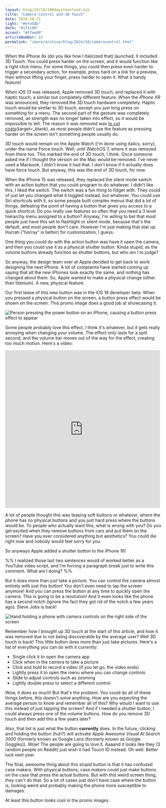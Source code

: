 ```yaml
---
layout: blog/24/10/100daystounload.njk
title: "Camera Control and 3D Touch"
date: 2024-10-21
light: "#efe58b"
dark: "#1f1c00"
accent: "#ffee00"
articleNumber: 15
permalink: "/more/archive/blog/2024/10/cameracontrol.html"
---
```

When the *iPhone 6s* (do you like how I italicized that) launched, it included 3D Touch. You could press harder on the screen, and it would function like a right click menu. For some things, you could then press even harder to trigger a secondary action, for example, press hard on a link for a preview, then without lifting your finger, press harder to open it. What a handy feature!

When *iOS 13* was released, Apple removed 3D touch, and replaced it with haptic touch, a similar but completely different feature. When the *iPhone XR* was announced, they removed the 3D touch hardware completely. Haptic touch would be similar to 3D touch, except you just long press on something for a menu. The second part of the gesture was completely removed, as strength was no longer taken into effect, so it would be impossible to tell. The reason it was removed was [to cut costs](https://www.theverge.com/23885489/apple-ios-17-haptic-touch-duration-how-to){target=_blank}, as most people didn't use the feature as pressing harder on the screen isn't something people usually do.

3D touch would remain on the Apple Watch (i'm done using italics, sorry), under the name Force touch. Well, until WatchOS 7, where it was removed from there too. This marked the end of 3D touch, I think. Once someone asked me if I thought the version on the Mac would be removed. I've never used a Macbook, I didn't know it had that. I don't know if it actually does have force touch. But anyway, this was the end of 3D touch, for now.

When the iPhone 15 was released, they replaced the silent mode switch with an action button that you could program to do whatever. I didn't like this, I liked the switch. The switch was a fun thing to fidget with. They could of just let you changed what it toggled instead, but whatever. You could use Siri shortcuts with it, so some people built complex menus that did a lot of things, defeating the point of having a button that gives you access to a quick shortcut. Do you really use features so often that you need a 3 level hierarchy menu assigned to a button? Anyway, I'm willing to bet that most people just have this set to flashlight or silent mode, because that's the default, and most people don't care. However I'm just making that stat up. Hurrah ("horray" is better) for customization, I guess.

One thing you could do with the action button was have it open the camera, and then you could use it as a physical shutter button. Kinda stupid, as the volume buttons already function as shutter buttons, but who am I to judge?

So anyway, the design team over at Apple decided to get back to work designing the next iPhone. A lot of complaints have started coming up saying that all the new iPhones look exactly the same, and  nothing has changed about them. So, Apple wanted to make a physical change (other than titanium). A new, physical feature.

Our first tease of this new button was in the iOS 18 developer beta. When you pressed a physical button on the screen, a button press effect would be shown on the screen. This promo image does a good job at showcasing it:

![Person pressing the power button on an iPhone, causing a button press effect to appear](https://i.imgur.com/bYPLpBB.png)

Some people probably love this effect, I think it's whatever, but it gets really annoying when changing your volume. The effect only lasts for a split second, and the volume bar moves out of the way for the effect, creating too much motion. Here's a video:

<iframe width="500" height="510" src="https://www.youtube.com/embed/QLKKrsxoy9U" frameborder="0" allowfullscreen></iframe>

A lot of people thought this was teasing soft buttons or whatever, where the phone has no physical buttons and you just hard press where the buttons would be. To people who actually want this, what is wrong with you? Do you get excited when they remove buttons from cars and put them on the screen? Have you ever considered anything but aesthetics? You could die right now and nobody would feel sorry for you.

So anyways Apple added a shutter button to the iPhone 16!

%% I realized those last two sentences would of worked better as a YouTube video script, and I'm forcing a paragraph break just to write this comment. What am I doing? %%

But it does more than just take a picture. You can control the camera almost entirely with just this button! You don't even need to tap the screen anymore! And you can press the button at any time to quickly open the camera. This is going to be a revolution! And it even looks like the phone has a second notch (ignore the fact they got rid of the notch a few years ago). Steve Jobs is back!

![Hand holding a phone with camera controls on the right side of the screen](https://i.imgur.com/CySYnmp.png)

Remember how I brought up 3D touch at the start of this article, and how it was removed due to not being discoverable by the average user? Well 3D touch is back! This little button does more than just take pictures. Here's a list of everything you can do with it currently:

- Single click it to open the camera app
- Click when in the camera to take a picture
- Click and hold to record a video (if you let go, the video ends)
- Lightly press it to open the menu where you can change controls
- Slide to adjust controls such as zooming
- Lightly double press to select a different control

Wow, it does so much! But that's the problem. You could do all of these things before, this doesn't solve anything. How are you expecting the average person to know and remember all of this? Why would I want to use this instead of just tapping the screen? And if I needed a shutter button, I could always press one of the volume buttons. How do you remove 3D touch and then add this a few years later?

Also, that list is just what the button **currently** does. In the future, clicking and holding the button (huh?) will activate *Apple Awesome Visual AI Search 3000* (formerly known as Google Lens (formerly known as Google Goggles)). Wow! The people are going to love it. Aaaand it looks like they (3 random people on Reddit) just wish it had Touch ID instead. Oh well. Better luck next year.

The final, awesome thing about this stupid button is that it has confused case makers. With physical buttons, case makers could just make buttons on the case that press the actual buttons. But with this weird screen thing, they can't do that. So a lot of cases just don't have case where the button is, looking weird and probably making the phone more susceptible to damages.

At least this button looks cool in the promo images.